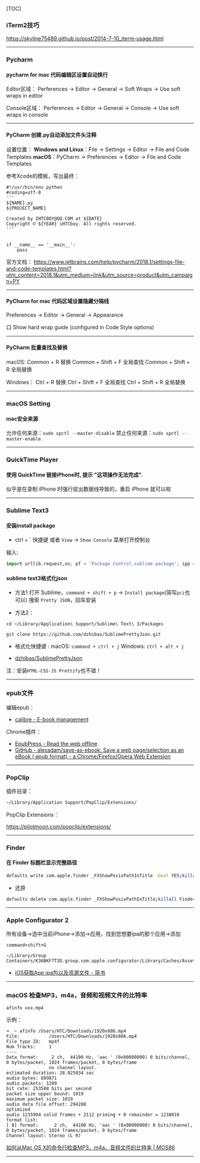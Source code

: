 [TOC]

### iTerm2技巧 
https://skyline75489.github.io/post/2014-7-10_iterm-usage.html

---

### Pycharm

#### pycharm for mac 代码编辑区设置自动换行

Editor区域：
Perferences -> Editor -> General -> Soft Wraps -> Use soft wraps in editor

Console区域：
Perferences -> Editor -> General -> Console -> Use soft wraps in console

---

#### PyCharm 创建.py自动添加文件头注释
设置位置：
**Windows and Linux**：File -> Settings -> Editor -> File and Code Templates
**macOS**：PyCharm -> Preferences -> Editor -> File and Code Templates 

参考Xcode的模板，写出最终：

```
#!/usr/bin/env python
#coding=utf-8
'''
${NAME}.py
${PROJECT_NAME}

Created by IHTCBOY@QQ.COM at ${DATE}
Copyright © ${YEAR} iHTCboy. All rights reserved.
'''


if __name__ == '__main__':
    pass
```

官方文档：
https://www.jetbrains.com/help/pycharm/2018.1/settings-file-and-code-templates.html?utm_content=2018.1&utm_medium=link&utm_source=product&utm_campaign=PY

---

#### PyCharm for mac 代码区域设置隐藏分隔线
Preferences -> Editor -> General -> Appearance

口 Show hard wrap guide  (configured in Code Style options)

---

#### PyCharm 批量查找及替换 
macOS:
Common + R 替换
Common + Shift + F 全局查找
Common + Shift + R 全局替换

Windows：
Ctrl + R 替换
Ctrl + Shift + F 全局查找
Ctrl + Shift + R 全局替换

---

### macOS Setting

#### mac安全来源

允许任何来源：`sudo spctl --master-disable`
禁止任何来源：`sudo spctl --master-enable`

---


### QuickTime Player

#### 使用 QuickTime 链接iPhone时, 提示 "这项操作无法完成".
似乎是在录制 iPhone 时强行拔出数据线导致的，重启 iPhone 就可以啦


---

### Sublime Text3

#### 安装install package
- ctrl + ` 快捷键 或者 ```View``` -> ```Show Console``` 菜单打开控制台

输入:
```python
import urllib.request,os; pf = 'Package Control.sublime-package'; ipp = sublime.installed_packages_path(); urllib.request.install_opener( urllib.request.build_opener( urllib.request.ProxyHandler()) ); open(os.path.join(ipp, pf), 'wb').write(urllib.request.urlopen( 'http://sublime.wbond.net/' + pf.replace(' ','%20')).read())
```


#### sublime text3格式化json
- 方法1
打开 Sublime，`command + shift + p` -> `Install package`(简写`pci`也可以)
搜索 `Pretty JSON`，回车安装

- 方法2：

```git
cd ~/Library/Application\ Support/Sublime\ Text\ 3/Packages

git clone https://github.com/dzhibas/SublimePrettyJson.git
```

- 格式化快捷键 :
macOS: `command + ctrl + j`
Windows: `ctrl + alt + j`

 - [dzhibas/SublimePrettyJson](https://github.com/dzhibas/SublimePrettyJson)

 
注：安装`HTML-CSS-JS Prettify`也不错！

---

### epub文件

编辑epub： 
- [calibre - E-book management](https://calibre-ebook.com/)

Chrome插件：
- [EpubPress - Read the web offline](https://epub.press/)
- [GitHub - alexadam/save-as-ebook: Save a web page/selection as an eBook (.epub format) - a Chrome/Firefox/Opera Web Extension](https://github.com/alexadam/save-as-ebook)

---

### PopClip

插件目录：

```bash
~/Library/Application Support/PopClip/Extensions/
```

PopClip Extensions：

https://pilotmoon.com/popclip/extensions/

---

### Finder

#### 在 Finder 标题栏显示完整路径

```bash
defaults write com.apple.finder _FXShowPosixPathInTitle -bool YES;killall Finder
```

- 还原

```bash
defaults delete com.apple.finder _FXShowPosixPathInTitle;killall Finder
```

---

### Apple Configurator 2

所有设备->选中当前iPhone->添加->应用，找到您想要ipa的那个应用->添加

```
command+shift+G
```

```
~/Library/Group Containers/K36BKF7T3D.group.com.apple.configurator/Library/Caches/Assets/TemporaryItems/MobileApps/
```

- [iOS获取App ipa包以及资源文件 - 简书](https://www.jianshu.com/p/fdb50d303ad6)

---

### macOS 检查MP3，m4a，音频和视频文件的比特率

```shell
afinfo xxx.mp4
```

示例：
```shell
➜  ~ afinfo /Users/HTC/Downloads/1920x886.mp4
File:           /Users/HTC/Downloads/1920x886.mp4
File type ID:   mp4f
Num Tracks:     1
----
Data format:     2 ch,  44100 Hz, 'aac ' (0x00000000) 0 bits/channel, 0 bytes/packet, 1024 frames/packet, 0 bytes/frame
                no channel layout.
estimated duration: 28.025034 sec
audio bytes: 889871
audio packets: 1209
bit rate: 253588 bits per second
packet size upper bound: 1019
maximum packet size: 1019
audio data file offset: 294288
optimized
audio 1235904 valid frames + 2112 priming + 0 remainder = 1238016
format list:
[ 0] format:	  2 ch,  44100 Hz, 'aac ' (0x00000000) 0 bits/channel, 0 bytes/packet, 1024 frames/packet, 0 bytes/frame
Channel layout: Stereo (L R)
```

[如何从Mac OS X的命令行检查MP3，m4a，音频文件的比特率 | MOS86](http://mos86.com/24284.html)

---